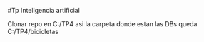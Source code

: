 #Tp Inteligencia artificial

Clonar repo en C:/TP4 asi la carpeta donde estan las DBs queda C:/TP4/bicicletas
